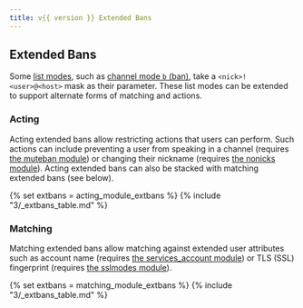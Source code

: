```yaml
---
title: v{{ version }} Extended Bans
---
```


## Extended Bans

Some [list modes](/3/channel-modes), such as [channel mode `b` (ban)](/3/channel-modes), take a `<nick>!<user>@<host>` mask as their parameter. These list modes can be extended to support alternate forms of matching and actions.

### Acting

Acting extended bans allow restricting actions that users can perform. Such actions can include preventing a user from speaking in a channel (requires [the muteban module](/3/modules/muteban)) or changing their nickname (requires [the nonicks module](/3/modules/nonicks)). Acting extended bans can also be stacked with matching extended bans (see below).

{% set extbans = acting_module_extbans %}
{% include "3/_extbans_table.md" %}

### Matching

Matching extended bans allow matching against extended user attributes such as account name (requires [the services_account module](/3/modules/services_account)) or TLS (SSL) fingerprint (requires [the sslmodes module](/3/modules/sslmodes)).

{% set extbans = matching_module_extbans %}
{% include "3/_extbans_table.md" %}
